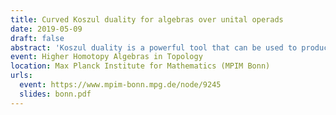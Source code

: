 ```yaml
---
title: Curved Koszul duality for algebras over unital operads
date: 2019-05-09
draft: false
abstract: 'Koszul duality is a powerful tool that can be used to produce resolutions of algebras in many contexts. In particular, Koszul duality of operads is the tool of choice to define the notion of “homotopy algebras”. In this talk, I will present a framework to study curved Koszul duality for algebras over certain kinds of unital operads (i.e. satisfying $P(0) = \Bbbk$). I will explain how to use it in order to compute the factorization homology of a closed manifold with values in the algebra of polynomial functions on a standard shifted symplectic space.'
event: Higher Homotopy Algebras in Topology
location: Max Planck Institute for Mathematics (MPIM Bonn)
urls:
  event: https://www.mpim-bonn.mpg.de/node/9245
  slides: bonn.pdf
---
```

